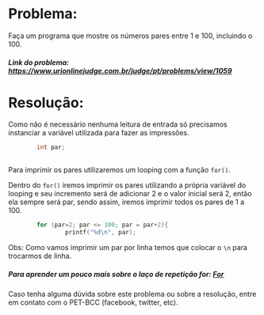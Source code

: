 # Problema:
 
Faça um programa que mostre os números pares entre 1 e 100, incluindo o 100.
 
##### Link do problema: https://www.urionlinejudge.com.br/judge/pt/problems/view/1059
 
# Resolução:
 
Como não é necessário nenhuma leitura de entrada só precisamos instanciar a variável utilizada para fazer as impressões.
 
```c
        int par;
 
```
 
Para imprimir os pares utilizaremos um looping com a função `for()`.
  
Dentro do `for()` iremos imprimir os pares utilizando a própria variável do looping e seu incremento será de adicionar 2 e o valor inicial será 2, então ela sempre será par, sendo assim, iremos imprimir todos os pares de 1 a 100.
 
```c
        for (par=2; par <= 100; par = par+2){
                printf("%d\n", par);
```
Obs: Como vamos imprimir um par por linha temos que colocar o `\n` para trocarmos de linha.
 
##### Para aprender um pouco mais sobre o laço de repetição for: [For](http://linguagemc.com.br/a-estrutura-de-repeticao-for-em-c/)
 
Caso tenha alguma dúvida sobre este problema ou sobre a resolução, entre em contato com o PET-BCC (facebook, twitter, etc).

